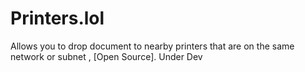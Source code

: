 # Printers.lol
Allows you to drop document to nearby  printers that are on the same network  or subnet , [Open Source]. Under Dev
